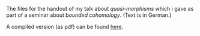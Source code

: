 The files for the handout of my talk about *quasi-morphisms* which i gave 
as part of a seminar about *bounded cohomology*. (Text is in German.)

A compiled version (as pdf) can be found [here](http://homepages.uni-regensburg.de/~prj05723/talk_quasi_morphisms/).
